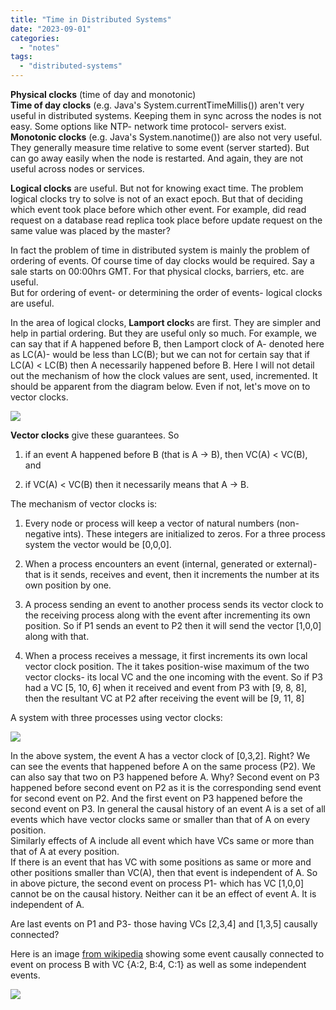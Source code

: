 ```yaml
---
title: "Time in Distributed Systems"
date: "2023-09-01"
categories: 
  - "notes"
tags: 
  - "distributed-systems"
---
```


**Physical clocks** (time of day and monotonic)  
**Time of day clocks** (e.g. Java's System.currentTimeMillis()) aren't very useful in distributed systems. Keeping them in sync across the nodes is not easy. Some options like NTP- network time protocol- servers exist.  
**Monotonic clocks** (e.g. Java's System.nanotime()) are also not very useful. They generally measure time relative to some event (server started). But can go away easily when the node is restarted. And again, they are not useful across nodes or services.

**Logical clocks** are useful. But not for knowing exact time. The problem logical clocks try to solve is not of an exact epoch. But that of deciding which event took place before which other event. For example, did read request on a database read replica took place before update request on the same value was placed by the master?

In fact the problem of time in distributed system is mainly the problem of ordering of events. Of course time of day clocks would be required. Say a sale starts on 00:00hrs GMT. For that physical clocks, barriers, etc. are useful.  
But for ordering of event- or determining the order of events- logical clocks are useful.

In the area of logical clocks, **Lamport clock**s are first. They are simpler and help in partial ordering. But they are useful only so much. For example, we can say that if A happened before B, then Lamport clock of A- denoted here as LC(A)- would be less than LC(B); but we can not for certain say that if LC(A) < LC(B) then A necessarily happened before B. Here I will not detail out the mechanism of how the clock values are sent, used, incremented. It should be apparent from the diagram below. Even if not, let's move on to vector clocks.

![](https://abjtechblog.files.wordpress.com/2023/09/lc_shortcoming.png?w=1024)

**Vector clocks** give these guarantees. So

1. if an event A happened before B (that is A -> B), then VC(A) < VC(B), and

3. if VC(A) < VC(B) then it necessarily means that A -> B.

The mechanism of vector clocks is:

1. Every node or process will keep a vector of natural numbers (non-negative ints). These integers are initialized to zeros. For a three process system the vector would be \[0,0,0\].

3. When a process encounters an event (internal, generated or external)- that is it sends, receives and event, then it increments the number at its own position by one.

5. A process sending an event to another process sends its vector clock to the receiving process along with the event after incrementing its own position. So if P1 sends an event to P2 then it will send the vector \[1,0,0\] along with that.

7. When a process receives a message, it first increments its own local vector clock position. The it takes position-wise maximum of the two vector clocks- its local VC and the one incoming with the event. So if P3 had a VC \[5, 10, 6\] when it received and event from P3 with \[9, 8, 8\], then the resultant VC at P2 after receiving the event will be \[9, 11, 8\]

A system with three processes using vector clocks:

![](https://abjtechblog.files.wordpress.com/2023/09/vector_clocks.png?w=1024)

  
In the above system, the event A has a vector clock of \[0,3,2\]. Right? We can see the events that happened before A on the same process (P2). We can also say that two on P3 happened before A. Why? Second event on P3 happened before second event on P2 as it is the corresponding send event for second event on P2. And the first event on P3 happened before the second event on P3. In general the causal history of an event A is a set of all events which have vector clocks same or smaller than that of A on every position.  
Similarly effects of A include all event which have VCs same or more than that of A at every position.  
If there is an event that has VC with some positions as same or more and other positions smaller than VC(A), then that event is independent of A. So in above picture, the second event on process P1- which has VC \[1,0,0\] cannot be on the causal history. Neither can it be an effect of event A. It is independent of A.

Are last events on P1 and P3- those having VCs \[2,3,4\] and \[1,3,5\] causally connected?

Here is an image [from wikipedia](https://en.wikipedia.org/wiki/Vector_clock) showing some event causally connected to event on process B with VC {A:2, B:4, C:1} as well as some independent events.

![](https://abjtechblog.files.wordpress.com/2023/09/vector_clock.svg_.png?w=1024)
